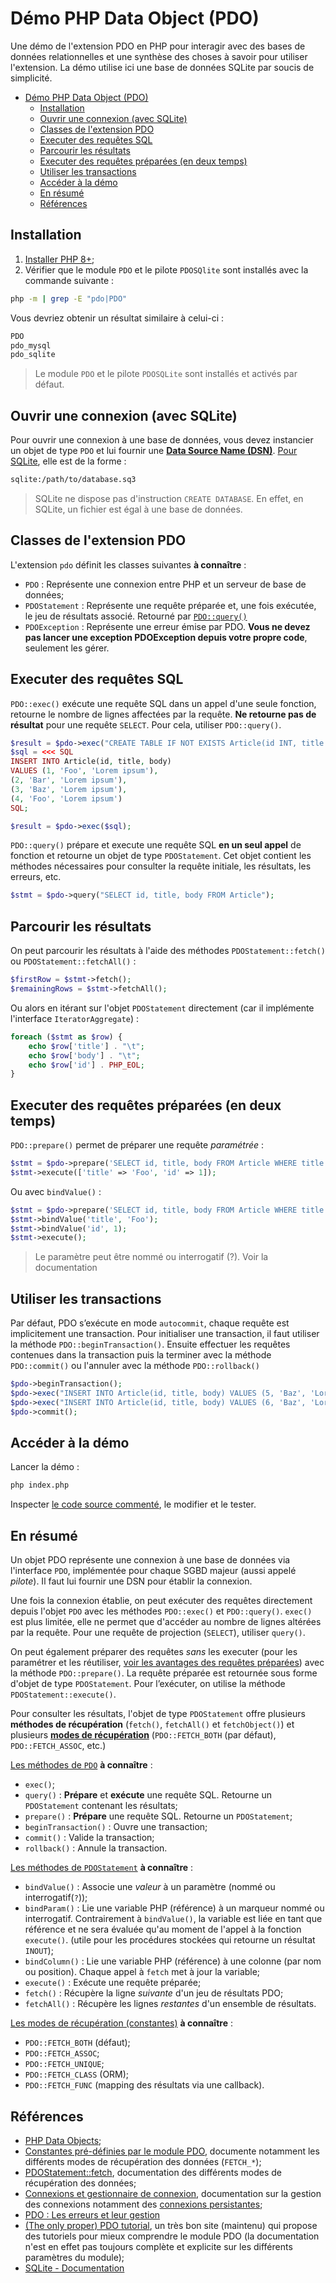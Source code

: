 # Démo PHP Data Object (PDO)

Une démo de l'extension PDO en PHP pour interagir avec des bases de données relationnelles et une synthèse des choses à savoir pour utiliser l'extension. La démo utilise ici une base de données SQLite par soucis de simplicité.

- [Démo PHP Data Object (PDO)](#démo-php-data-object-pdo)
  - [Installation](#installation)
  - [Ouvrir une connexion (avec SQLite)](#ouvrir-une-connexion-avec-sqlite)
  - [Classes de l'extension PDO](#classes-de-lextension-pdo)
  - [Executer des requêtes SQL](#executer-des-requêtes-sql)
  - [Parcourir les résultats](#parcourir-les-résultats)
  - [Executer des requêtes préparées (en deux temps)](#executer-des-requêtes-préparées-en-deux-temps)
  - [Utiliser les transactions](#utiliser-les-transactions)
  - [Accéder à la démo](#accéder-à-la-démo)
  - [En résumé](#en-résumé)
  - [Références](#références)


## Installation

1. [Installer PHP 8+](https://www.php.net/downloads);
2. Vérifier que le module `PDO` et le pilote `PDOSQlite` sont installés avec la commande suivante :

~~~sh
php -m | grep -E "pdo|PDO"
~~~

Vous devriez obtenir un résultat similaire à celui-ci :

~~~bash
PDO
pdo_mysql
pdo_sqlite
~~~

> Le module `PDO` et le pilote `PDOSQLite` sont installés et activés par défaut.

## Ouvrir une connexion (avec SQLite)

Pour ouvrir une connexion à une base de données, vous devez instancier un objet de type `PDO` et lui fournir une [**Data Source Name (DSN)**](https://www.php.net/manual/fr/pdo.construct.php). [Pour SQLite](https://www.php.net/manual/fr/ref.pdo-sqlite.connection.php), elle est de la forme :

~~~bash
sqlite:/path/to/database.sq3
~~~

> SQLite ne dispose pas d'instruction `CREATE DATABASE`. En effet, en SQLite, un fichier est égal à une base de données.

## Classes de l'extension PDO

L'extension `pdo` définit les classes suivantes **à connaître** :

- `PDO` : Représente une connexion entre PHP et un serveur de base de données;
- `PDOStatement` : Représente une requête préparée et, une fois exécutée, le jeu de résultats associé. Retourné par [`PDO::query()`](https://www.php.net/manual/fr/pdo.query.php)
- `PDOException` : Représente une erreur émise par PDO. **Vous ne devez pas lancer une exception PDOException depuis votre propre code**, seulement les gérer.

## Executer des requêtes SQL

`PDO::exec()` exécute une requête SQL dans un appel d'une seule fonction, retourne le nombre de lignes affectées par la requête. **Ne retourne pas de résultat** pour une requête `SELECT`. Pour cela, utiliser `PDO::query()`.

~~~php
$result = $pdo->exec("CREATE TABLE IF NOT EXISTS Article(id INT, title VARCHAR(255), body TEXT)");
$sql = <<< SQL
INSERT INTO Article(id, title, body) 
VALUES (1, 'Foo', 'Lorem ipsum'), 
(2, 'Bar', 'Lorem ipsum'), 
(3, 'Baz', 'Lorem ipsum'),
(4, 'Foo', 'Lorem ipsum')
SQL;

$result = $pdo->exec($sql);
~~~

`PDO::query()` prépare et execute une requête SQL **en un seul appel** de fonction et retourne un objet de type `PDOStatement`. Cet objet contient les méthodes nécessaires pour consulter la requête initiale, les résultats, les erreurs, etc.

~~~php
$stmt = $pdo->query("SELECT id, title, body FROM Article");
~~~

## Parcourir les résultats

On peut parcourir les résultats à l'aide des méthodes `PDOStatement::fetch()` ou `PDOStatement::fetchAll()` :

~~~php
$firstRow = $stmt->fetch();
$remainingRows = $stmt->fetchAll();
~~~

Ou alors en itérant sur l'objet `PDOStatement` directement (car il implémente l'interface `IteratorAggregate`) :

~~~php
foreach ($stmt as $row) {
    echo $row['title'] . "\t";
    echo $row['body'] . "\t";
    echo $row['id'] . PHP_EOL;
}
~~~

## Executer des requêtes préparées (en deux temps)


`PDO::prepare()` permet de préparer une requête *paramétrée* :

~~~php
$stmt = $pdo->prepare('SELECT id, title, body FROM Article WHERE title = :title AND id = :id');
$stmt->execute(['title' => 'Foo', 'id' => 1]);
~~~

Ou avec `bindValue()` :

~~~php
$stmt = $pdo->prepare('SELECT id, title, body FROM Article WHERE title = :title AND id = :id');
$stmt->bindValue('title', 'Foo');
$stmt->bindValue('id', 1);
$stmt->execute();
~~~

> Le paramètre peut être nommé ou interrogatif (?). Voir la documentation


## Utiliser les transactions

Par défaut, PDO s’exécute en mode `autocommit`, chaque requête est implicitement une transaction. Pour initialiser une transaction, il faut utiliser la méthode `PDO::beginTransaction()`. Ensuite effectuer les requêtes contenues dans la transaction puis la terminer avec la méthode `PDO::commit()` ou l'annuler avec la méthode `PDO::rollback()`

~~~php
$pdo->beginTransaction();
$pdo->exec("INSERT INTO Article(id, title, body) VALUES (5, 'Baz', 'Lorem ipsum')");
$pdo->exec("INSERT INTO Article(id, title, body) VALUES (6, 'Baz', 'Lorem ipsum')");
$pdo->commit();
~~~

## Accéder à la démo

Lancer la démo :

~~~sh
php index.php
~~~

Inspecter [le code source commenté](./index.php), le modifier et le tester.

## En résumé

Un objet PDO représente une connexion à une base de données via l'interface `PDO`, implémentée pour chaque SGBD majeur (aussi appelé *pilote*). Il faut lui fournir une DSN pour établir la connexion.

Une fois la connexion établie, on peut exécuter des requêtes directement depuis l'objet `PDO` avec les méthodes `PDO::exec()` et `PDO::query()`. `exec()` est plus limitée, elle ne permet que d'accéder au nombre de lignes altérées par la requête. Pour une requête de projection (`SELECT`), utiliser `query()`.

On peut également préparer des requêtes *sans* les executer (pour les paramétrer et les réutiliser, [voir les avantages des requêtes préparées](https://www.php.net/manual/fr/pdo.prepared-statements.php)) avec la méthode `PDO::prepare()`. La requête préparée est retournée sous forme d'objet de type `PDOStatement`. Pour l’exécuter, on utilise la méthode `PDOStatement::execute()`.

Pour consulter les résultats, l'objet de type `PDOStatement` offre plusieurs **méthodes de récupération** (`fetch()`, `fetchAll()` et `fetchObject()`) et plusieurs [**modes de récupération**](https://www.php.net/manual/fr/pdo.constants.php) (`PDO::FETCH_BOTH` (par défaut), `PDO::FETCH_ASSOC`, etc.) 


[Les méthodes de `PDO`](https://www.php.net/manual/fr/class.pdo.php) **à connaître** :

- `exec()`;
- `query()` : **Prépare** et **exécute** une requête SQL. Retourne un `PDOStatement` contenant les résultats;
- `prepare()` : **Prépare** une requête SQL. Retourne un `PDOStatement`;
- `beginTransaction()` : Ouvre une transaction;
- `commit()` : Valide la transaction;
- `rollback()` : Annule la transaction.

[Les méthodes de `PDOStatement`](https://www.php.net/manual/fr/class.pdostatement.php) **à connaître** :

- `bindValue()` : Associe une *valeur* à un paramètre (nommé ou interrogatif(`?`));
- `bindParam()` : Lie une variable PHP (référence) à un marqueur nommé ou interrogatif. Contrairement à `bindValue()`, la variable est liée en tant que référence et ne sera évaluée qu'au moment de l'appel à la fonction `execute()`.  (utile pour les procédures stockées qui retourne un résultat `INOUT`);
- `bindColumn()` : Lie une variable PHP (référence) à une colonne (par nom ou position). Chaque appel à `fetch` met à jour la variable;
- `execute()` : Exécute une requête préparée;
- `fetch()` : Récupère la ligne *suivante* d'un jeu de résultats PDO;
- `fetchAll()` : Récupère les lignes *restantes* d'un ensemble de résultats.

[Les modes de récupération (constantes)](https://www.php.net/manual/fr/pdo.constants.php) **à connaître** :

- `PDO::FETCH_BOTH` (défaut);
- `PDO::FETCH_ASSOC`;
- `PDO::FETCH_UNIQUE`;
- `PDO::FETCH_CLASS` (ORM);
- `PDO::FETCH_FUNC` (mapping des résultats via une callback).

## Références

- [PHP Data Objects](https://www.php.net/manual/fr/book.pdo.php);
- [Constantes pré-définies par le module PDO](https://www.php.net/manual/fr/pdo.constants.php), documente notamment les différents modes de récupération des données (`FETCH_*`);
- [PDOStatement::fetch](https://www.php.net/manual/en/pdostatement.fetch.php#example-1053), documentation des différents modes de récupération des données;
- [Connexions et gestionnaire de connexion](https://www.php.net/manual/fr/pdo.connections.php), documentation sur la gestion des connexions notamment des [connexions persistantes](https://www.php.net/manual/fr/pdo.constants.php#pdo.constants.attr-persistent);
- [PDO : Les erreurs et leur gestion](https://www.php.net/manual/fr/pdo.error-handling.php)
- [(The only proper) PDO tutorial](https://phpdelusions.net/pdo), un très bon site (maintenu) qui propose des tutoriels pour mieux comprendre le module PDO (la documentation n'est en effet pas toujours complète et explicite sur les différents paramètres du module);
- [SQLite - Documentation](https://www.sqlite.org/docs.html)